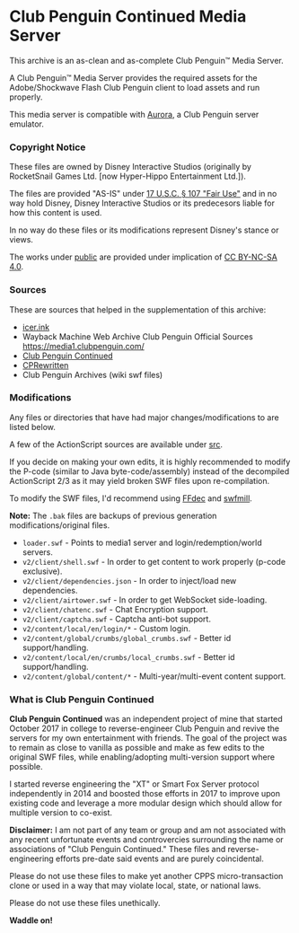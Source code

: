 # Club Penguin Continued Media Server

This archive is an as-clean and as-complete Club Penguin™ Media Server.

A Club Penguin™ Media Server provides the required assets for the Adobe/Shockwave Flash Club Penguin client to load assets and run properly.

This media server is compatible with [Aurora](https://github.com/anthonywww/aurora), a Club Penguin server emulator.

### Copyright Notice

These files are owned by Disney Interactive Studios (originally by RocketSnail Games Ltd. [now Hyper-Hippo Entertainment Ltd.]).

The files are provided "AS-IS" under [17 U.S.C. § 107 "Fair Use"](https://www.gpo.gov/fdsys/pkg/USCODE-2010-title17/pdf/USCODE-2010-title17-chap1-sec107.pdf) and in no way hold Disney, Disney Interactive Studios or its predecesors liable for how this content is used.

In no way do these files or its modifications represent Disney's stance or views.

The works under [public](./public/) are provided under implication of [CC BY-NC-SA 4.0](https://creativecommons.org/licenses/by-nc-sa/4.0/deed.en).

### Sources

These are sources that helped in the supplementation of this archive:

- [icer.ink](https://icer.ink/)
- Wayback Machine Web Archive Club Penguin Official Sources https://media1.clubpenguin.com/
- [Club Penguin Continued](https://cpcontinued.com/)
- [CPRewritten](https://cprewritten.net/)
- Club Penguin Archives (wiki swf files)

### Modifications

Any files or directories that have had major changes/modifications to are listed below.

A few of the ActionScript sources are available under [src](./src/).

If you decide on making your own edits, it is highly recommended to modify the P-code (similar to Java byte-code/assembly) instead of the
decompiled ActionScript 2/3 as it may yield broken SWF files upon re-compilation.

To modify the SWF files, I'd recommend using [FFdec](https://github.com/jindrapetrik/jpexs-decompiler) and [swfmill](https://github.com/djcsdy/swfmill/).

**Note:** The `.bak` files are backups of previous generation modifications/original files.

- `loader.swf` - Points to media1 server and login/redemption/world servers.
- `v2/client/shell.swf` - In order to get content to work properly (p-code exclusive).
- `v2/client/dependencies.json` - In order to inject/load new dependencies.
- `v2/client/airtower.swf` - In order to get WebSocket side-loading.
- `v2/client/chatenc.swf` - Chat Encryption support.
- `v2/client/captcha.swf` - Captcha anti-bot support.
- `v2/content/local/en/login/*` - Custom login.
- `v2/content/global/crumbs/global_crumbs.swf` - Better id support/handling.
- `v2/content/local/en/crumbs/local_crumbs.swf` - Better id support/handling.
- `v2/content/global/content/*` - Multi-year/multi-event content support.


### What is Club Penguin Continued

**Club Penguin Continued** was an independent project of mine that started October 2017 in college to reverse-engineer Club Penguin and revive the servers for my own entertainment with friends. The goal of the project was to remain as close to vanilla as possible and make as few edits to the original SWF files, while enabling/adopting multi-version support where possible.

I started reverse engineering the "XT" or Smart Fox Server protocol independently in 2014 and boosted those efforts in 2017 to improve upon existing code and leverage a more modular design which should allow for multiple version to co-exist.

**Disclaimer:** I am not part of any team or group and am not associated with any recent unfortunate events and controvercies surrounding the name or associations of "Club Penguin Continued." These files and reverse-engineering efforts pre-date said events and are purely coincidental.

Please do not use these files to make yet another CPPS micro-transaction clone or used in a way that may violate local, state, or national laws.

Please do not use these files unethically.

**Waddle on!**
